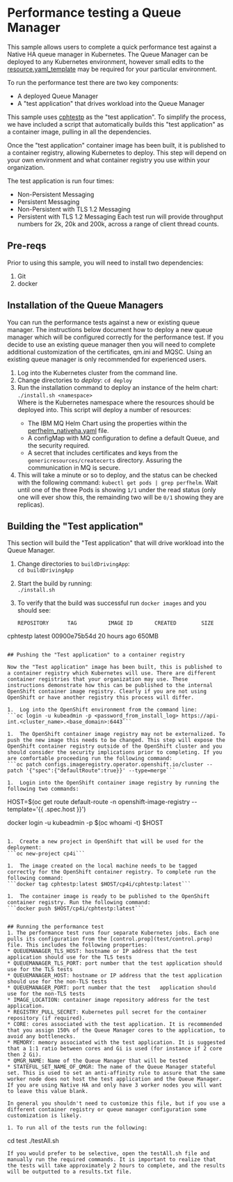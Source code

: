 # Performance testing a Queue Manager

This sample allows users to complete a quick performance test against a Native HA queue manager in Kubernetes. The Queue Manager can be deployed to any Kubernetes environment, however small edits to the [resource.yaml_template](deploy/resource.yaml_template) may be required for your particular environment.

To run the performance test there are two key components:
* A deployed Queue Manager
* A "test application" that drives workload into the Queue Manager

This sample uses [cphtestp](https://github.com/ibm-messaging/cphtestp) as the "test application". To simplify the process, we have included a script that automatically builds this "test application" as a container image, pulling in all the dependencies.

Once the "test application" container image has been built, it is published to a container registry, allowing Kubernetes to deploy. This step will depend on your own environment and what container registry you use within your organization.

The test application is run four times:
* Non-Persistent Messaging
* Persistent Messaging
* Non-Persistent with TLS 1.2 Messaging
* Persistent with TLS 1.2 Messaging
Each test run will provide throughput numbers for 2k, 20k and 200k, across a range of client thread counts.

## Pre-reqs
Prior to using this sample, you will need to install two dependencies:
1. Git
2. docker


## Installation of the Queue Managers
You can run the performance tests against a new or existing queue manager. The instructions below document how to deploy a new queue manager which will be configured correctly for the performance test. If you decide to use an existing queue manager then you will need to complete additional customization of the certificates, qm.ini and MQSC. Using an existing queue manager is only recommended for experienced users.
1. Log into the Kubernetes cluster from the command line.
1. Change directories to *deploy*: `cd deploy`      
1. Run the installation command to deploy an instance of the helm chart: `./install.sh <namespace>`            
    Where <namespace> is the Kubernetes namespace where the resources should be deployed into. This script will deploy a number of resources:
    * The IBM MQ Helm Chart using the properties within the [perfhelm_nativeha.yaml](deploy/perfhelm_nativeha.yaml) file.
    * A configMap with MQ configuration to define a default Queue, and the security required.
    * A secret that includes certificates and keys from the `genericresources/createcerts` directory. Assuring the communication in MQ is secure.
1. This will take a minute or so to deploy, and the status can be checked with the following command: `kubectl get pods | grep perfhelm`. Wait until one of the three Pods is showing `1/1` under the read status (only one will ever show this, the remainding two will be `0/1` showing they are replicas).

## Building the "Test application"
This section will build the "Test application" that will drive workload into the Queue Manager.
1. Change directories to `buildDrivingApp`:     
  ```cd buildDrivingApp```

1. Start the build by running:     
   ```./install.sh```

1. To verify that the build was successful run `docker images` and you should see:    
   ```
   REPOSITORY      TAG          IMAGE ID       CREATED        SIZE
cphtestp        latest       00900e75b54d   20 hours ago   650MB

   ```

## Pushing the "Test application" to a container registry

Now the "Test application" image has been built, this is published to a container registry which Kubernetes will use. There are different container registries that your organization may use. These instructions demonstrate how this can be published to the internal OpenShift container image registry. Clearly if you are not using OpenShift or have another registry this process will differ.     

1.	Log into the OpenShift environment from the command line:     
   ```oc login -u kubeadmin -p <password_from_install_log> https://api-int.<cluster_name>.<base_domain>:6443```

1.	The OpenShift container image registry may not be externalized. To push the new image this needs to be changed. This step will expose the OpenShift container registry outside of the OpenShift cluster and you should consider the security implications prior to completing. If you are comfortable proceeding run the following command:      
   ```oc patch configs.imageregistry.operator.openshift.io/cluster --patch '{"spec":{"defaultRoute":true}}' --type=merge```

1.	Login into the OpenShift container image registry by running the following two commands:    
   ```
   HOST=$(oc get route default-route -n openshift-image-registry --template='{{ .spec.host }}')

   docker login -u kubeadmin -p $(oc whoami -t) $HOST
   ```

1.	Create a new project in OpenShift that will be used for the deployment:    
   ```oc new-project cp4i```

1.	The image created on the local machine needs to be tagged correctly for the OpenShift container registry. To complete run the following command:    
   ```docker tag cphtestp:latest $HOST/cp4i/cphtestp:latest```

1.	The container image is ready to be published to the OpenShift container registry. Run the following command:      
   ```docker push $HOST/cp4i/cphtestp:latest```


## Running the performance test
1. The performance test runs four separate Kubernetes jobs. Each one pulls its configuration from the [control.prop](test/control.prop) file. This includes the following properties:
  * QUEUEMANAGER_TLS_HOST: hostname or IP address that the test application should use for the TLS tests
  * QUEUEMANAGER_TLS_PORT: port number that the test application should use for the TLS tests
  * QUEUEMANAGER_HOST: hostname or IP address that the test application should use for the non-TLS tests
  * QUEUEMANAGER_PORT: port number that the test   application should use for the non-TLS tests
  * IMAGE_LOCATION: container image repository address for the test application.
  * REGISTRY_PULL_SECRET: Kubernetes pull secret for the container repository (if required).
  * CORE: cores associated with the test application. It is recommended that you assign 150% of the Queue Manager cores to the application, to avoid any bottlenecks.
  * MEMORY: memory associated with the test application. It is suggested that a 1:1 ratio between cores and Gi is used (for instance if 2 core then 2 Gi).
  * QMGR_NAME: Name of the Queue Manager that will be tested
  * STATEFUL_SET_NAME_OF_QMGR: The name of the Queue Manager stateful set. This is used to set an anti-affinity rule to assure that the same worker node does not host the test application and the Queue Manager. If you are using Native HA and only have 3 worker nodes you will want to leave this value blank.

  In general you shouldn't need to customize this file, but if you use a different container registry or queue manager configuration some customization is likely.

1. To run all of the tests run the following:
   ```
   cd test
   ./testAll.sh
   ```
   If you would prefer to be selective, open the testAll.sh file and manually run the required commands. It is important to realize that the tests will take approximately 2 hours to complete, and the results will be outputted to a results.txt file.
